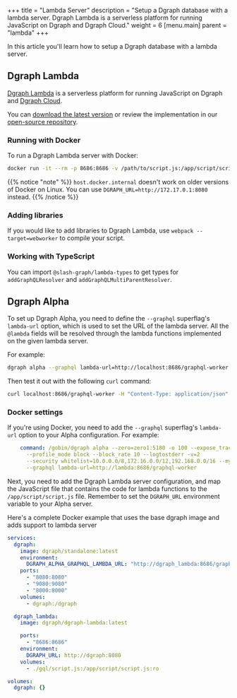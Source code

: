+++
title = "Lambda Server"
description = "Setup a Dgraph database with a lambda server. Dgraph Lambda is a serverless platform for running JavaScript on Dgraph and Dgraph Cloud."
weight = 6
[menu.main]
    parent = "lambda"
+++

In this article you'll learn how to setup a Dgraph database with a lambda server.

## Dgraph Lambda

[Dgraph Lambda](https://github.com/dgraph-io/dgraph-lambda) is a serverless platform for running JavaScript on Dgraph and [Dgraph Cloud](https://dgraph.io/slash-graphql).

You can [download the latest version](https://github.com/dgraph-io/dgraph-lambda/releases/latest) or review the implementation in our [open-source repository](https://github.com/dgraph-io/dgraph-lambda).

### Running with Docker

To run a Dgraph Lambda server with Docker:
```bash
docker run -it --rm -p 8686:8686 -v /path/to/script.js:/app/script/script.js -e DGRAPH_URL=http://host.docker.internal:8080 dgraph/dgraph-lambda
```

{{% notice "note" %}}
`host.docker.internal` doesn't work on older versions of Docker on Linux. You can use `DGRAPH_URL=http://172.17.0.1:8080` instead.
{{% /notice %}}


### Adding libraries

If you would like to add libraries to Dgraph Lambda, use `webpack --target=webworker` to compile your script.

### Working with TypeScript

You can import `@slash-graph/lambda-types` to get types for `addGraphQLResolver` and `addGraphQLMultiParentResolver`.


## Dgraph Alpha

To set up Dgraph Alpha, you need to define the `--graphql` superflag's `lambda-url` option, which is used to set the URL of the lambda server. All the `@lambda` fields will be resolved through the lambda functions implemented on the given lambda server.

For example:

```bash
dgraph alpha --graphql lambda-url=http://localhost:8686/graphql-worker
```

Then test it out with the following `curl` command:
```bash
curl localhost:8686/graphql-worker -H "Content-Type: application/json" -d '{"resolver":"MyType.customField","parent":[{"customField":"Dgraph Labs"}]}'
```

### Docker settings

If you're using Docker, you need to add the `--graphql` superflag's `lambda-url` option to your Alpha configuration. For example:

```yml
    command: /gobin/dgraph alpha --zero=zero1:5180 -o 100 --expose_trace --trace ratio=1.0
      --profile_mode block --block_rate 10 --logtostderr -v=2
      --security whitelist=10.0.0.0/8,172.16.0.0/12,192.168.0.0/16 --my=alpha1:7180
      --graphql lambda-url=http://lambda:8686/graphql-worker
```

Next, you need to add the Dgraph Lambda server configuration, and map the JavaScript file that contains the code for lambda functions to the `/app/script/script.js` file. Remember to set the `DGRAPH_URL` environment variable to your Alpha server.


Here's a complete Docker example that uses the base dgraph image and adds support to lambda server

```yml
services:
  dgraph:
    image: dgraph/standalone:latest
    environment: 
      DGRAPH_ALPHA_GRAPHQL_LAMBDA_URL: "http://dgraph_lambda:8686/graphql-worker"
    ports:
      - "8080:8080"
      - "9080:9080"
      - "8000:8000"
    volumes:
      - dgraph:/dgraph

  dgraph_lambda:
    image: dgraph/dgraph-lambda:latest

    ports:
      - "8686:8686"
    environment:
      DGRAPH_URL: http://dgraph:8080
    volumes:
      - ./gql/script.js:/app/script/script.js:ro

volumes:
  dgraph: {}
```
